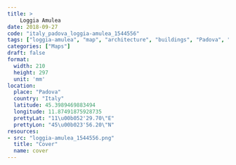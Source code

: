 ```yaml
---
title: > 
    Loggia Amulea
date: 2018-09-27
code: "italy_padova_loggia-amulea_1544556"
tags: ["loggia-amulea", "map", "architecture", "buildings", "Padova", "Italy"]
categories: ["Maps"]
draft: false
format:
  width: 210
  height: 297
  unit: 'mm'
location:
  place: "Padova"
  country: "Italy"
  latitude: 45.3989469883494
  longitude: 11.87491875928735
  prettyLat: "11\u00b052'29.70\"E"
  prettyLon: "45\u00b023'56.20\"N"
resources:
- src: "loggia-amulea_1544556.png"
  title: "Cover"
  name: cover
---
```

